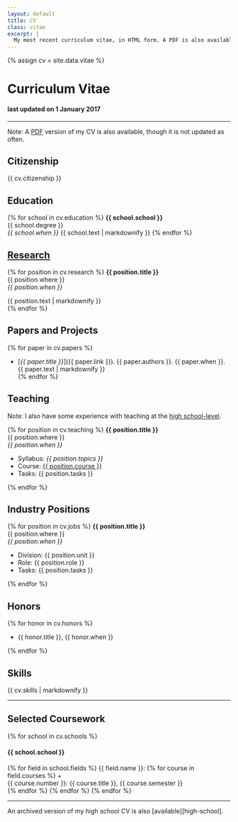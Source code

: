```yaml
---
layout: default
title: CV
class: vitae
excerpt: |
  My most recent curriculum vitae, in HTML form. A PDF is also available!
---
```


{% assign cv = site.data.vitae %}

# Curriculum Vitae

#### last updated on 1 January 2017

----

Note: A [PDF][] version of my CV is also available, though it is not updated as
often.

## Citizenship

{{ cv.citizenship }}

## Education

{% for school in cv.education %}
  **{{ school.school }}**  
  {{ school.degree }}  
  *{{ school.when }}*
  {{ school.text | markdownify }}
{% endfor %}

## [Research][]

{% for position in cv.research %}
  **{{ position.title }}**  
  {{ position.where }}  
  *{{ position.when }}*  
  <div>{{ position.text | markdownify }}</div>  
{% endfor %}

## Papers and Projects

{% for paper in cv.papers %}
  + [*{{ paper.title }}*]({{ paper.link }}). {{ paper.authors }}. {{ paper.when }}.  
    {{ paper.text | markdownify }}  
{% endfor %}

## Teaching

Note: I also have some experience with teaching at the [high school-level][hs].

{% for position in cv.teaching %}
  **{{ position.title }}**  
  {{ position.where }}  
  *{{ position.when }}*  

  + <div>Syllabus: <i>{{ position.topics }}</i></div>  

  + <div>Course: <a href="{{ position.link }}">{{ position.course }}</a></div>  

  + <div>Tasks: {{ position.tasks }}</div>  
{% endfor %}

## Industry Positions

{% for position in cv.jobs %}
  **{{ position.title }}**  
  {{ position.where }}  
  *{{ position.when }}*  

  + <div>Division: {{ position.unit }}</div>  

  + <div>Role: {{ position.role }}</div>  

  + <div>Tasks: {{ position.tasks }}</div>  
{% endfor %}

## Honors

{% for honor in cv.honors %}
  + <div>{{ honor.title }}, {{ honor.when }}</div>
{% endfor %}

## Skills

{{ cv.skills | markdownify }}

----

## Selected Coursework

{% for school in cv.schools %}
<h4>{{ school.school }}</h4>
{% for field in school.fields %}
  {{ field.name }}:
  {% for course in field.courses %}
  + <div>{{ course.number }}: {{ course.title }}, {{ course.semester }}</div>
  {% endfor %}
{% endfor %}
{% endfor %}

----
<div class="side-text" markdown="1">
  An archived version of my high school CV is also [available][high-school].
</div>

[pdf]:         {{site.base}}/media/cv.pdf
[hs]:          {{site.base}}/cv/teaching-hs.html

[research]:    {{site.base}}/research/

[high-school]: {{site.base}}/cv/high-school.html